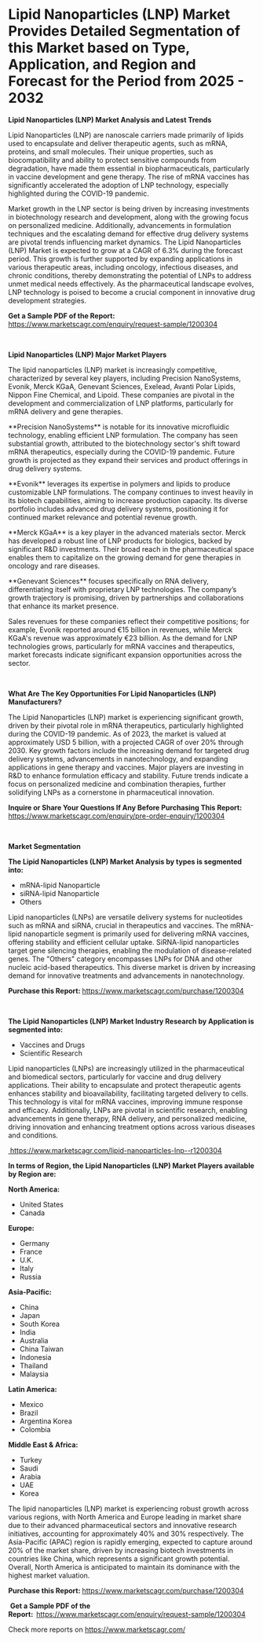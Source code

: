 <p><h1>Lipid Nanoparticles (LNP) Market Provides Detailed Segmentation of this Market based on Type, Application, and Region and Forecast for the Period from 2025 - 2032</h1></p><p><strong>Lipid Nanoparticles (LNP) Market Analysis and Latest Trends</strong></p>
<p><p>Lipid Nanoparticles (LNP) are nanoscale carriers made primarily of lipids used to encapsulate and deliver therapeutic agents, such as mRNA, proteins, and small molecules. Their unique properties, such as biocompatibility and ability to protect sensitive compounds from degradation, have made them essential in biopharmaceuticals, particularly in vaccine development and gene therapy. The rise of mRNA vaccines has significantly accelerated the adoption of LNP technology, especially highlighted during the COVID-19 pandemic.</p><p>Market growth in the LNP sector is being driven by increasing investments in biotechnology research and development, along with the growing focus on personalized medicine. Additionally, advancements in formulation techniques and the escalating demand for effective drug delivery systems are pivotal trends influencing market dynamics. The Lipid Nanoparticles (LNP) Market is expected to grow at a CAGR of 6.3% during the forecast period. This growth is further supported by expanding applications in various therapeutic areas, including oncology, infectious diseases, and chronic conditions, thereby demonstrating the potential of LNPs to address unmet medical needs effectively. As the pharmaceutical landscape evolves, LNP technology is poised to become a crucial component in innovative drug development strategies.</p></p>
<p><strong>Get a Sample PDF of the Report:&nbsp;</strong> <a href="https://www.marketscagr.com/enquiry/request-sample/1200304?utm_campaign=1868&utm_medium=2&utm_source=Github&utm_content=ia&utm_term=03032025&utm_id=lipid-nanoparticles-lnp">https://www.marketscagr.com/enquiry/request-sample/1200304</a></p>
<p>&nbsp;</p>
<p><strong>Lipid Nanoparticles (LNP) Major Market Players</strong></p>
<p><p>The lipid nanoparticles (LNP) market is increasingly competitive, characterized by several key players, including Precision NanoSystems, Evonik, Merck KGaA, Genevant Sciences, Exelead, Avanti Polar Lipids, Nippon Fine Chemical, and Lipoid. These companies are pivotal in the development and commercialization of LNP platforms, particularly for mRNA delivery and gene therapies.</p><p>**Precision NanoSystems** is notable for its innovative microfluidic technology, enabling efficient LNP formulation. The company has seen substantial growth, attributed to the biotechnology sector's shift toward mRNA therapeutics, especially during the COVID-19 pandemic. Future growth is projected as they expand their services and product offerings in drug delivery systems. </p><p>**Evonik** leverages its expertise in polymers and lipids to produce customizable LNP formulations. The company continues to invest heavily in its biotech capabilities, aiming to increase production capacity. Its diverse portfolio includes advanced drug delivery systems, positioning it for continued market relevance and potential revenue growth.</p><p>**Merck KGaA** is a key player in the advanced materials sector. Merck has developed a robust line of LNP products for biologics, backed by significant R&D investments. Their broad reach in the pharmaceutical space enables them to capitalize on the growing demand for gene therapies in oncology and rare diseases.</p><p>**Genevant Sciences** focuses specifically on RNA delivery, differentiating itself with proprietary LNP technologies. The company’s growth trajectory is promising, driven by partnerships and collaborations that enhance its market presence.</p><p>Sales revenues for these companies reflect their competitive positions; for example, Evonik reported around €15 billion in revenues, while Merck KGaA's revenue was approximately €23 billion. As the demand for LNP technologies grows, particularly for mRNA vaccines and therapeutics, market forecasts indicate significant expansion opportunities across the sector.</p></p>
<p>&nbsp;</p>
<p><strong>What Are The Key Opportunities For Lipid Nanoparticles (LNP) Manufacturers?</strong></p>
<p><p>The Lipid Nanoparticles (LNP) market is experiencing significant growth, driven by their pivotal role in mRNA therapeutics, particularly highlighted during the COVID-19 pandemic. As of 2023, the market is valued at approximately USD 5 billion, with a projected CAGR of over 20% through 2030. Key growth factors include the increasing demand for targeted drug delivery systems, advancements in nanotechnology, and expanding applications in gene therapy and vaccines. Major players are investing in R&D to enhance formulation efficacy and stability. Future trends indicate a focus on personalized medicine and combination therapies, further solidifying LNPs as a cornerstone in pharmaceutical innovation.</p></p>
<p><strong>Inquire or Share Your Questions If Any Before Purchasing This Report:</strong> <a href="https://www.marketscagr.com/enquiry/pre-order-enquiry/1200304?utm_campaign=1868&utm_medium=2&utm_source=Github&utm_content=ia&utm_term=03032025&utm_id=lipid-nanoparticles-lnp">https://www.marketscagr.com/enquiry/pre-order-enquiry/1200304</a></p>
<p>&nbsp;</p>
<p><strong>Market Segmentation</strong></p>
<p><strong>The Lipid Nanoparticles (LNP) Market Analysis by types is segmented into:</strong></p>
<p><ul><li>mRNA-lipid Nanoparticle</li><li>siRNA-lipid Nanoparticle</li><li>Others</li></ul></p>
<p><p>Lipid nanoparticles (LNPs) are versatile delivery systems for nucleotides such as mRNA and siRNA, crucial in therapeutics and vaccines. The mRNA-lipid nanoparticle segment is primarily used for delivering mRNA vaccines, offering stability and efficient cellular uptake. SiRNA-lipid nanoparticles target gene silencing therapies, enabling the modulation of disease-related genes. The "Others" category encompasses LNPs for DNA and other nucleic acid-based therapeutics. This diverse market is driven by increasing demand for innovative treatments and advancements in nanotechnology.</p></p>
<p><strong>Purchase this Report:&nbsp;</strong><a href="https://www.marketscagr.com/purchase/1200304?utm_campaign=1868&utm_medium=2&utm_source=Github&utm_content=ia&utm_term=03032025&utm_id=lipid-nanoparticles-lnp">https://www.marketscagr.com/purchase/1200304</a></p>
<p>&nbsp;</p>
<p><strong>The Lipid Nanoparticles (LNP) Market Industry Research by Application is segmented into:</strong></p>
<p><ul><li>Vaccines and Drugs</li><li>Scientific Research</li></ul></p>
<p><p>Lipid nanoparticles (LNPs) are increasingly utilized in the pharmaceutical and biomedical sectors, particularly for vaccine and drug delivery applications. Their ability to encapsulate and protect therapeutic agents enhances stability and bioavailability, facilitating targeted delivery to cells. This technology is vital for mRNA vaccines, improving immune response and efficacy. Additionally, LNPs are pivotal in scientific research, enabling advancements in gene therapy, RNA delivery, and personalized medicine, driving innovation and enhancing treatment options across various diseases and conditions.</p></p>
<p><a href="https://www.marketscagr.com/lipid-nanoparticles-lnp--r1200304?utm_campaign=1868&utm_medium=2&utm_source=Github&utm_content=ia&utm_term=03032025&utm_id=lipid-nanoparticles-lnp">&nbsp;https://www.marketscagr.com/lipid-nanoparticles-lnp--r1200304</a></p>
<p><strong>In terms of Region, the Lipid Nanoparticles (LNP) Market Players available by Region are:</strong></p>
<p>
    <p> <strong> North America: </strong>
        <ul>
            <li>United States</li>
            <li>Canada</li>
        </ul>
        </p> 
    <p> <strong> Europe: </strong>
        <ul>
            <li>Germany</li>
            <li>France</li>
            <li>U.K.</li>
            <li>Italy</li>
            <li>Russia</li>
        </ul>
        </p> 
    <p> <strong> Asia-Pacific: </strong>
        <ul>
            <li>China</li>
            <li>Japan</li>
            <li>South Korea</li>
            <li>India</li>
            <li>Australia</li>
            <li>China Taiwan</li>
            <li>Indonesia</li>
            <li>Thailand</li>
            <li>Malaysia</li>
        </ul>
        </p> 
    <p> <strong> Latin America: </strong>
        <ul>
            <li>Mexico</li>
            <li>Brazil</li>
            <li>Argentina Korea</li>
            <li>Colombia</li>
        </ul>
        </p> 
    <p> <strong> Middle East & Africa: </strong>
        <ul>
            <li>Turkey</li>
            <li>Saudi</li>
            <li>Arabia</li>
            <li>UAE</li>
            <li>Korea</li>
        </ul>
    </p>
    </p>
<p><p>The lipid nanoparticles (LNP) market is experiencing robust growth across various regions, with North America and Europe leading in market share due to their advanced pharmaceutical sectors and innovative research initiatives, accounting for approximately 40% and 30% respectively. The Asia-Pacific (APAC) region is rapidly emerging, expected to capture around 20% of the market share, driven by increasing biotech investments in countries like China, which represents a significant growth potential. Overall, North America is anticipated to maintain its dominance with the highest market valuation.</p></p>
<p><strong>Purchase this Report: </strong><a href="https://www.marketscagr.com/purchase/1200304?utm_campaign=1868&utm_medium=2&utm_source=Github&utm_content=ia&utm_term=03032025&utm_id=lipid-nanoparticles-lnp">https://www.marketscagr.com/purchase/1200304</a></p>
<p>&nbsp;<strong>Get a Sample PDF of the Report:&nbsp;&nbsp;</strong><a href="https://www.marketscagr.com/enquiry/request-sample/1200304?utm_campaign=1868&utm_medium=2&utm_source=Github&utm_content=ia&utm_term=03032025&utm_id=lipid-nanoparticles-lnp">https://www.marketscagr.com/enquiry/request-sample/1200304</a></p>
<p><strong></strong></p>
<p>Check more reports on <a href="https://www.marketscagr.com/?utm_campaign=1868&utm_medium=2&utm_source=Github&utm_content=ia&utm_term=03032025&utm_id=lipid-nanoparticles-lnp">https://www.marketscagr.com/</a></p>